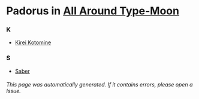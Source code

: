 # Padorus in [All Around Type-Moon](https://myanimelist.net/manga/27327/All_Around_Type-Moon)

### K
* [Kirei Kotomine](https://github.com/shadow578/Project-Padoru/blob/master/table-of-contents/characters/KireiKotomine.md)

### S
* [Saber](https://github.com/shadow578/Project-Padoru/blob/master/table-of-contents/characters/Saber.md)

###### This page was automatically generated. If it contains errors, please open a Issue.
